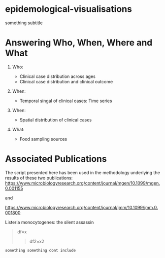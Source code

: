 # epidemological-visualisations
something subtitle

# Answering Who, When, Where and What

1. Who:
   * Clinical case distribution across ages
   * Clinical case distribution and clinical outcome

2. When:
   * Temporal singal of clinical cases: Time series
   
4. When:
   * Spatial distribution of clinical cases
  
4. What:
   * Food sampling sources

# Associated Publications
The script presented here has been used in the methodology underlying the results of these two publications:
https://www.microbiologyresearch.org/content/journal/mgen/10.1099/mgen.0.001155

and

https://www.microbiologyresearch.org/content/journal/jmm/10.1099/jmm.0.001800

Listeria monocytogenes: the silent assassin

>df=x
>>df2=x2
```
something something dont include
```
